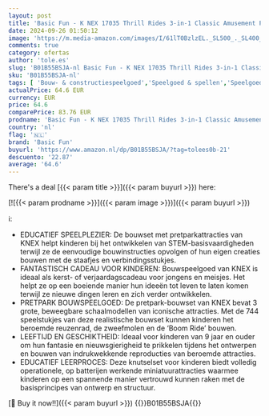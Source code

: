 ```yaml
---
layout: post
title: 'Basic Fun - K NEX 17035 Thrill Rides 3-in-1 Classic Amusement Park Building Set  744 Piece Kids Building Set for Creative Play  Hours of Fun Making Three Fair Ground Rides  Suitable for Boys and Girls Aged 9+'
date: 2024-09-26 01:50:12
image: 'https://m.media-amazon.com/images/I/61lT0BzlzEL._SL500_._SL400_.jpg'
comments: true
category: ofertas
author: 'tole.es'
slug: 'B01B55BSJA-nl Basic Fun - K NEX 17035 Thrill Rides 3-in-1 Classic...'
sku: 'B01B55BSJA-nl'
tags: [ 'Bouw- & constructiespeelgoed','Speelgoed & spellen','Speelgoedbouwsets','basic fun','🇳🇱', ]
actualPrice: 64.6 EUR
currency: EUR
price: 64.6
comparePrice: 83.76 EUR
prodname: 'Basic Fun - K NEX 17035 Thrill Rides 3-in-1 Classic Amusement Park Building Set  744 Piece Kids Building Set for Creative Play  Hours of Fun Making Three Fair Ground Rides  Suitable for Boys and Girls Aged 9+'
country: 'nl'
flag: '🇳🇱'
brand: 'Basic Fun'
buyurl: 'https://www.amazon.nl/dp/B01B55BSJA/?tag=tolees0b-21'
descuento: '22.87'
average: '64.6'
---
```


There's a deal [{{< param title >}}]({{< param buyurl >}})  here:

[![{{< param prodname >}}]({{< param image >}})]({{< param buyurl >}})

ℹ️:

- EDUCATIEF SPEELPLEZIER: De bouwset met pretparkattracties van KNEX helpt kinderen bij het ontwikkelen van STEM-basisvaardigheden terwijl ze de eenvoudige bouwinstructies opvolgen of hun eigen creaties bouwen met de staafjes en verbindingsstukjes.
- FANTASTISCH CADEAU VOOR KINDEREN: Bouwspeelgoed van KNEX is ideaal als kerst- of verjaardagscadeau voor jongens en meisjes. Het helpt ze op een boeiende manier hun ideeën tot leven te laten komen terwijl ze nieuwe dingen leren en zich verder ontwikkelen.
- PRETPARK BOUWSPEELGOED: De pretpark-bouwset van KNEX bevat 3 grote, beweegbare schaalmodellen van iconische attracties. Met de 744 speelstukjes van deze realistische bouwset kunnen kinderen het beroemde reuzenrad, de zweefmolen en de ‘Boom Ride’ bouwen.
- LEEFTIJD EN GESCHIKTHEID: Ideaal voor kinderen van 9 jaar en ouder om hun fantasie en nieuwsgierigheid te prikkelen tijdens het ontwerpen en bouwen van indrukwekkende reproducties van beroemde attracties.
- EDUCATIEF LEERPROCES: Deze knutselset voor kinderen biedt volledig operationele, op batterijen werkende miniatuurattracties waarmee kinderen op een spannende manier vertrouwd kunnen raken met de basisprincipes van ontwerp en structuur.

[🛒 Buy it now!!]({{< param buyurl >}})
{{<world>}}B01B55BSJA{{</world>}}

